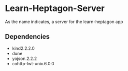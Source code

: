 # Learn-Heptagon-Server

As the name indicates, a server for the learn-heptagon app

## Dependencies

* kind2.2.2.0
* dune
* yojson.2.2.2 
* cohttp-lwt-unix.6.0.0

